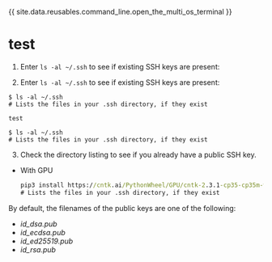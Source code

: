 {{ site.data.reusables.command_line.open_the_multi_os_terminal }}

# test

1. Enter `ls -al ~/.ssh` to see if existing SSH keys are present:

2. Enter `ls -al ~/.ssh` to see if existing SSH keys are present:

  ```shell
$ ls -al ~/.ssh
# Lists the files in your .ssh directory, if they exist
  ```

    test

    $ ls -al ~/.ssh
    # Lists the files in your .ssh directory, if they exist
 
  
3. Check the directory listing to see if you already have a public SSH key.

- With GPU

  ```cmd
  pip3 install https://cntk.ai/PythonWheel/GPU/cntk-2.3.1-cp35-cp35m-win_amd64.whl
  # Lists the files in your .ssh directory, if they exist
  ```

By default, the filenames of the public keys are one of the following:

* *id_dsa.pub*
* *id_ecdsa.pub*
* *id_ed25519.pub*
* *id_rsa.pub*
